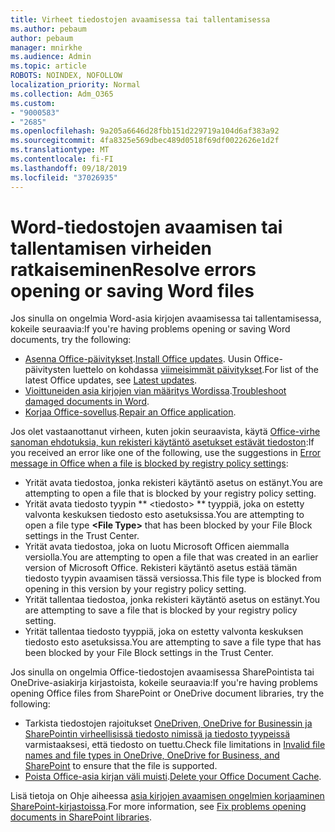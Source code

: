 ```yaml
---
title: Virheet tiedostojen avaamisessa tai tallentamisessa
ms.author: pebaum
author: pebaum
manager: mnirkhe
ms.audience: Admin
ms.topic: article
ROBOTS: NOINDEX, NOFOLLOW
localization_priority: Normal
ms.collection: Adm_O365
ms.custom:
- "9000583"
- "2685"
ms.openlocfilehash: 9a205a6646d28fbb151d229719a104d6af383a92
ms.sourcegitcommit: 4fa8325e569dbec489d0518f69df0022626e1d2f
ms.translationtype: MT
ms.contentlocale: fi-FI
ms.lasthandoff: 09/18/2019
ms.locfileid: "37026935"
---
```

# <a name="resolve-errors-opening-or-saving-word-files"></a><span data-ttu-id="0639d-102">Word-tiedostojen avaamisen tai tallentamisen virheiden ratkaiseminen</span><span class="sxs-lookup"><span data-stu-id="0639d-102">Resolve errors opening or saving Word files</span></span>

<span data-ttu-id="0639d-103">Jos sinulla on ongelmia Word-asia kirjojen avaamisessa tai tallentamisessa, kokeile seuraavia:</span><span class="sxs-lookup"><span data-stu-id="0639d-103">If you're having problems opening or saving Word documents, try the following:</span></span>

- <span data-ttu-id="0639d-104">[Asenna Office-päivitykset](https://support.office.com/article/2ab296f3-7f03-43a2-8e50-46de917611c5).</span><span class="sxs-lookup"><span data-stu-id="0639d-104">[Install Office updates](https://support.office.com/article/2ab296f3-7f03-43a2-8e50-46de917611c5).</span></span> <span data-ttu-id="0639d-105">Uusin Office-päivitysten luettelo on kohdassa [viimeisimmät päivitykset](https://docs.microsoft.com/officeupdates/office-updates-msi).</span><span class="sxs-lookup"><span data-stu-id="0639d-105">For list of the latest Office updates, see [Latest updates](https://docs.microsoft.com/officeupdates/office-updates-msi).</span></span>
- <span data-ttu-id="0639d-106">[Vioittuneiden asia kirjojen vian määritys Wordissa](https://docs.microsoft.com/office/troubleshoot/word/damaged-documents-in-word).</span><span class="sxs-lookup"><span data-stu-id="0639d-106">[Troubleshoot damaged documents in Word](https://docs.microsoft.com/office/troubleshoot/word/damaged-documents-in-word).</span></span>
- <span data-ttu-id="0639d-107">[Korjaa Office-sovellus](https://support.office.com/Article/Repair-an-Office-application-7821d4b6-7c1d-4205-aa0e-a6b40c5bb88b).</span><span class="sxs-lookup"><span data-stu-id="0639d-107">[Repair an Office application](https://support.office.com/Article/Repair-an-Office-application-7821d4b6-7c1d-4205-aa0e-a6b40c5bb88b).</span></span>

<span data-ttu-id="0639d-108">Jos olet vastaanottanut virheen, kuten jokin seuraavista, käytä [Office-virhe sanoman ehdotuksia, kun rekisteri käytäntö asetukset estävät tiedoston](https://docs.microsoft.com/office/troubleshoot/settings/file-blocked-in-office):</span><span class="sxs-lookup"><span data-stu-id="0639d-108">If you received an error like one of the following, use the suggestions in [Error message in Office when a file is blocked by registry policy settings](https://docs.microsoft.com/office/troubleshoot/settings/file-blocked-in-office):</span></span>

- <span data-ttu-id="0639d-109">Yrität avata tiedostoa, jonka rekisteri käytäntö asetus on estänyt.</span><span class="sxs-lookup"><span data-stu-id="0639d-109">You are attempting to open a file that is blocked by your registry policy setting.</span></span>
- <span data-ttu-id="0639d-110">Yrität avata tiedosto tyypin \*\* \<tiedosto\> \*\* tyyppiä, joka on estetty valvonta keskuksen tiedosto esto asetuksissa.</span><span class="sxs-lookup"><span data-stu-id="0639d-110">You are attempting to open a file type **\<File Type\>** that has been blocked by your File Block settings in the Trust Center.</span></span>
- <span data-ttu-id="0639d-111">Yrität avata tiedostoa, joka on luotu Microsoft Officen aiemmalla versiolla.</span><span class="sxs-lookup"><span data-stu-id="0639d-111">You are attempting to open a file that was created in an earlier version of Microsoft Office.</span></span> <span data-ttu-id="0639d-112">Rekisteri käytäntö asetus estää tämän tiedosto tyypin avaamisen tässä versiossa.</span><span class="sxs-lookup"><span data-stu-id="0639d-112">This file type is blocked from opening in this version by your registry policy setting.</span></span>
- <span data-ttu-id="0639d-113">Yrität tallentaa tiedostoa, jonka rekisteri käytäntö asetus on estänyt.</span><span class="sxs-lookup"><span data-stu-id="0639d-113">You are attempting to save a file that is blocked by your registry policy setting.</span></span>
- <span data-ttu-id="0639d-114">Yrität tallentaa tiedosto tyyppiä, joka on estetty valvonta keskuksen tiedosto esto asetuksissa.</span><span class="sxs-lookup"><span data-stu-id="0639d-114">You are attempting to save a file type that has been blocked by your File Block settings in the Trust Center.</span></span>

<span data-ttu-id="0639d-115">Jos sinulla on ongelmia Office-tiedostojen avaamisessa SharePointista tai OneDrive-asiakirja kirjastoista, kokeile seuraavia:</span><span class="sxs-lookup"><span data-stu-id="0639d-115">If you're having problems opening Office files from SharePoint or OneDrive document libraries, try the following:</span></span>

- <span data-ttu-id="0639d-116">Tarkista tiedostojen rajoitukset [OneDriven, OneDrive for Businessin ja SharePointin virheellisissä tiedosto nimissä ja tiedosto tyypeissä](https://support.office.com/article/64883a5d-228e-48f5-b3d2-eb39e07630fa) varmistaaksesi, että tiedosto on tuettu.</span><span class="sxs-lookup"><span data-stu-id="0639d-116">Check file limitations in [Invalid file names and file types in OneDrive, OneDrive for Business, and SharePoint](https://support.office.com/article/64883a5d-228e-48f5-b3d2-eb39e07630fa) to ensure that the file is supported.</span></span> 
- <span data-ttu-id="0639d-117">[Poista Office-asia kirjan väli muisti](https://support.office.com/article/b1d3765e-d71b-4bb8-99ca-acd22c42995d
).</span><span class="sxs-lookup"><span data-stu-id="0639d-117">[Delete your Office Document Cache](https://support.office.com/article/b1d3765e-d71b-4bb8-99ca-acd22c42995d
).</span></span> 

<span data-ttu-id="0639d-118">Lisä tietoja on Ohje aiheessa [asia kirjojen avaamisen ongelmien korjaaminen SharePoint-kirjastoissa](https://support.office.com/article/31329fa1-4ad0-47fc-95d8-bb0c5b12a536).</span><span class="sxs-lookup"><span data-stu-id="0639d-118">For more information, see [Fix problems opening documents in SharePoint libraries](https://support.office.com/article/31329fa1-4ad0-47fc-95d8-bb0c5b12a536).</span></span>